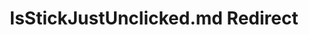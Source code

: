 ---
title: IsStickJustUnclicked.md Redirect
redirect_to: /Pages/StereoKit/Controller/IsStickJustUnclicked.html
---